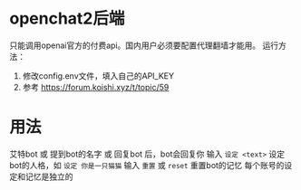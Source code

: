 # openchat2后端

只能调用openai官方的付费api。国内用户必须要配置代理翻墙才能用。
运行方法：
1. 修改config.env文件，填入自己的API_KEY
2. 参考 https://forum.koishi.xyz/t/topic/59

# 用法
艾特bot 或 提到bot的名字 或 回复bot 后，bot会回复你
输入 `设定 <text>` 设定bot的人格，如 `设定 你是一只猫猫`
输入 `重置` 或 `reset` 重置bot的记忆
每个账号的设定和记忆是独立的
